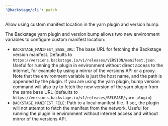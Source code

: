 ```yaml
---
'@backstage/cli': patch
---
```


Allow using custom manifest location in the yarn plugin and version bump.

The Backstage yarn plugin and version bump allows two new environment variables to configure custom manifest location:

- `BACKSTAGE_MANIFEST_BASE_URL`: The base URL for fetching the Backstage version
  manifest. Defaults to `https://versions.backstage.io/v1/releases/VERSION/manifest.json`.
  Useful for running the plugin in environment without direct access to the internet,
  for example by using a mirror of the versions API or a proxy.
  Note that the environment variable is just the host name, and the path is appended by
  the plugin. If you are using the yarn plugin, bump version command will also try
  to fetch the new version of the yarn plugin from the same base URL (defaults to
  `https://versions.backstage.io/v1/releases/RELEASE/yarn-plugin`)
- `BACKSTAGE_MANIFEST_FILE`: Path to a local manifest file. If set, the plugin
  will not attempt to fetch the manifest from the network. Useful for running
  the plugin in environment without internet access and without mirror of the
  versions API.
